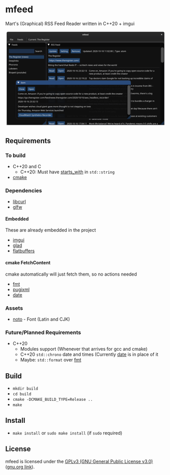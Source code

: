 # mfeed
Mart's (Graphical) RSS Feed Reader written in C++20 + imgui

![2020-10-18 Screenshot of mfeed](screenshots/mfeed_2020-10-18.png)

## Requirements
### To build
* C++20 and C
  * C++20: Must have [starts_with](https://en.cppreference.com/w/cpp/string/basic_string/starts_with) in `std::string` 
* [cmake](https://cmake.org/)

### Dependencies
* [libcurl](https://curl.haxx.se/libcurl/)
* [glfw](https://www.glfw.org/)

#### Embedded
These are already embedded in the project
* [imgui](https://github.com/ocornut/imgui)
* [glad](https://glad.dav1d.de/)
* [flatbuffers](https://github.com/google/flatbuffers)

#### cmake FetchContent
cmake automatically will just fetch them, so no actions needed
* [fmt](https://github.com/fmtlib/fmt)
* [pugixml](https://github.com/zeux/pugixml)
* [date](https://github.com/HowardHinnant/date)

### Assets
* [noto](https://www.google.com/get/noto/) - Font (Latin and CJK)

### Future/Planned Requirements
* C++20
  * Modules support (Whenever that arrives for gcc and cmake)
  * C++20 `std::chrono` date and times (Currently [date](https://github.com/HowardHinnant/date) is in place of it
  * Maybe: `std::format` over [fmt](https://github.com/fmtlib/fmt)

## Build
* `mkdir build`
* `cd build`
* `cmake -DCMAKE_BUILD_TYPE=Release ..`
* `make`

## Install
* `make install` or `sudo make install` (if `sudo` required)

## License
mfeed is licensed under the [GPLv3 (GNU General Public License v3.0)](LICENSE) ([gnu.org link](https://www.gnu.org/licenses/gpl-3.0.html)).

